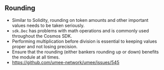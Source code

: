 ## Rounding 
- Similar to Solidity, rounding on token amounts and other important values needs to be taken seriously.
- ``sdk.Dec`` has problems with math operations and is commonly used throughout the Cosmos SDK.
- Performing multiplication before division is essential to keeping values proper and not losing precision.
- Ensure that the rounding (either bankers rounding up or down) benefits the module at all times.
- https://github.com/umee-network/umee/issues/545
